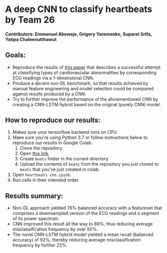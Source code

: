# A deep CNN to classify heartbeats by Team 26
#### Contributors: Emmanuel Akeweje, Grigory Yaremenko, Suparat Srifa, Yatipa Chaleenutthawut

## Goals:
* Reproduce the results of [this paper](https://www.sciencedirect.com/science/article/pii/S0010482517302810?via%3Dihu) that describes a successful attempt at classifying types of cardiovascular abnormalities by corresponding ECG readings via a 1-dimensional CNN.
* Produce a decent non-DL benchmark, so that results achieved by manual feature engineering and model selection could be compared against results produced by a CNN.
* Try to further improve the performance of the aforementioned CNN by creating a CNN-LSTM hybrid based on the original (purely CNN) model.

## How to reproduce our results:
1. Makes sure your tensorflow backend runs on CPU.
2. Make sure you're using Python 3.7 or follow instructions below to reproduce our results in Google Colab.
    1. Clone the repository.
    2. Open [this link](https://colab.research.google.com/github/yaremenko8/heartbeats_cnn/blob/main/heartbeats%20cnn.ipynb).
    3. Create `beats` folder in the current directory.
    4. Upload the contents of `beats` from the repository you just cloned to `beats` that you've just created in colab.
3. Open `heartbeats cnn.ipynb`.
4. Run cells in their intended order.

## Results summary:
* Non-DL approach yielded 76% balanced accuracy with a featureset that comprises a downsampled version of the ECG readings and a segment of its power spectrum.
* CNN improved this result all the way to 89%, thus reducing average misclassification frequency by over 50%.
* The novel CNN-LSTM hybrid model yielded a mean recall (balanced accuracy) of 92%, thereby reducing average misclassification frequency by further 23%.
